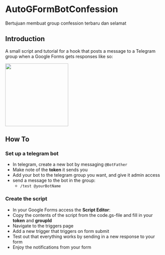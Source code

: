 # AutoGFormBotConfession
Bertujuan membuat group confession terbaru dan selamat

## Introduction
A small script and tutorial for a hook that posts a message to a Telegram group when a Google Forms gets responses like so:

<img src="img/example.png"  width="200"/>

## How To
### Set up a telegram bot
- In telegram, create a new bot by messaging ```@BotFather```
- Make note of the **token** it sends you
- Add your bot to the telegram group you want, and give it admin access
- send a message to the bot in the group:
    - ```/test @yourBotName```

### Create the script
- In your Google Forms access the **Script Editor**:
- Copy the contents of the script from the code.gs-file and fill in your **token** and **groupId**
- Navigate to the triggers page
- Add a new trigger that triggers on form submit
- Test out that everything works by sending in a new response to your form
- Enjoy the notifications from your form
